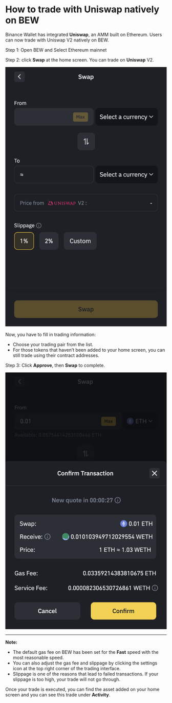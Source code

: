 # How to trade with Uniswap natively on BEW

Binance Wallet has integrated **Uniswap**, an AMM built on Ethereum. Users can now trade with Uniswap V2 natively on BEW.

Step 1: Open BEW and Select Ethereum mainnet

Step 2: click **Swap** at the home screen. You can trade on **Uniswap** V2.

![](<../../.gitbook/assets/image (89).png>)

Now, you have to fill in trading information:

* Choose your trading pair from the list.
* For those tokens that haven’t been added to your home screen, you can still trade using their contract addresses.

Step 3: Click **Approve**, then **Swap** to complete.

****![](<../../.gitbook/assets/image (87).png>)****

****

**Note:**

* The default gas fee on BEW has been set for the **Fast** speed with the most reasonable speed.
* You can also adjust the gas fee and slippage by clicking the settings icon at the top right corner of the trading interface.
* Slippage is one of the reasons that lead to failed transactions. If your slippage is too high, your trade will not go through.

Once your trade is executed, you can find the asset added on your home screen and you can see this trade under **Activity**.



